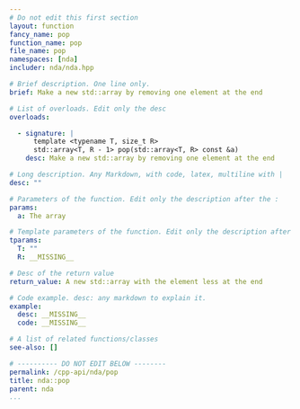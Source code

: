```yaml
---
# Do not edit this first section
layout: function
fancy_name: pop
function_name: pop
file_name: pop
namespaces: [nda]
includer: nda/nda.hpp

# Brief description. One line only.
brief: Make a new std::array by removing one element at the end

# List of overloads. Edit only the desc
overloads:

  - signature: |
      template <typename T, size_t R>
      std::array<T, R - 1> pop(std::array<T, R> const &a)
    desc: Make a new std::array by removing one element at the end

# Long description. Any Markdown, with code, latex, multiline with |
desc: ""

# Parameters of the function. Edit only the description after the :
params:
  a: The array

# Template parameters of the function. Edit only the description after the :
tparams:
  T: ""
  R: __MISSING__

# Desc of the return value
return_value: A new std::array with the element less at the end

# Code example. desc: any markdown to explain it.
example:
  desc: __MISSING__
  code: __MISSING__

# A list of related functions/classes
see-also: []

# ---------- DO NOT EDIT BELOW --------
permalink: /cpp-api/nda/pop
title: nda::pop
parent: nda
...
```


